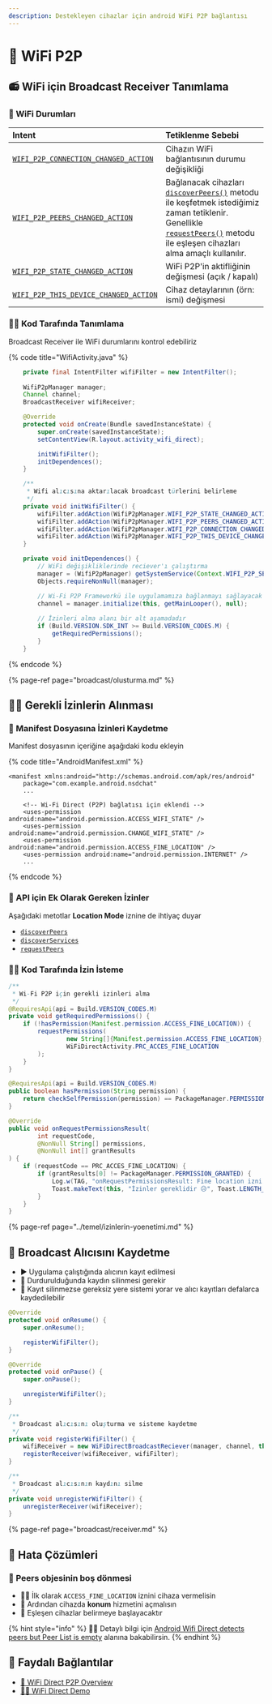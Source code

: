 ```yaml
---
description: Destekleyen cihazlar için android WiFi P2P bağlantısı
---
```


# 📶 WiFi P2P

## 📻 WiFi için Broadcast Receiver Tanımlama

### 💎 WiFi Durumları

| Intent | Tetiklenme Sebebi |
| :--- | :--- |
| [`WIFI_P2P_CONNECTION_CHANGED_ACTION`](https://developer.android.com/reference/android/net/wifi/p2p/WifiP2pManager.html#WIFI_P2P_CONNECTION_CHANGED_ACTION) | Cihazın WiFi bağlantısının durumu değişikliği |
| [`WIFI_P2P_PEERS_CHANGED_ACTION`](https://developer.android.com/reference/android/net/wifi/p2p/WifiP2pManager.html#WIFI_P2P_PEERS_CHANGED_ACTION) | Bağlanacak cihazları [`discoverPeers()`](https://developer.android.com/reference/android/net/wifi/p2p/WifiP2pManager.html#discoverPeers%28android.net.wifi.p2p.WifiP2pManager.Channel,%20android.net.wifi.p2p.WifiP2pManager.ActionListener%29) metodu ile keşfetmek istediğimiz zaman tetiklenir. Genellikle  [`requestPeers()`](https://developer.android.com/reference/android/net/wifi/p2p/WifiP2pManager.html#requestPeers%28android.net.wifi.p2p.WifiP2pManager.Channel,%20android.net.wifi.p2p.WifiP2pManager.PeerListListener%29) metodu ile eşleşen cihazları alma amaçlı kullanılır. |
| [`WIFI_P2P_STATE_CHANGED_ACTION`](https://developer.android.com/reference/android/net/wifi/p2p/WifiP2pManager.html#WIFI_P2P_STATE_CHANGED_ACTION) | WiFi P2P'in aktifliğinin değişmesi \(açık / kapalı\) |
| [`WIFI_P2P_THIS_DEVICE_CHANGED_ACTION`](https://developer.android.com/reference/android/net/wifi/p2p/WifiP2pManager.html#WIFI_P2P_THIS_DEVICE_CHANGED_ACTION) | Cihaz detaylarının \(örn: ismi\) değişmesi |

### 👨‍💻 Kod Tarafında Tanımlama

Broadcast Receiver ile WiFi durumlarını kontrol edebiliriz

{% code title="WifiActivity.java" %}
```java
    private final IntentFilter wifiFilter = new IntentFilter();
    
    WifiP2pManager manager;
    Channel channel;
    BroadcastReceiver wifiReceiver;

    @Override
    protected void onCreate(Bundle savedInstanceState) {
        super.onCreate(savedInstanceState);
        setContentView(R.layout.activity_wifi_direct);

        initWifiFilter();
        initDependences();
    }

    /**
     * Wifi alıcısına aktarılacak broadcast türlerini belirleme
     */
    private void initWifiFilter() {
        wifiFilter.addAction(WifiP2pManager.WIFI_P2P_STATE_CHANGED_ACTION);
        wifiFilter.addAction(WifiP2pManager.WIFI_P2P_PEERS_CHANGED_ACTION);
        wifiFilter.addAction(WifiP2pManager.WIFI_P2P_CONNECTION_CHANGED_ACTION);
        wifiFilter.addAction(WifiP2pManager.WIFI_P2P_THIS_DEVICE_CHANGED_ACTION);
    }

    private void initDependences() {
        // WiFi değişikliklerinde reciever'ı çalıştırma
        manager = (WifiP2pManager) getSystemService(Context.WIFI_P2P_SERVICE);
        Objects.requireNonNull(manager);

        // Wi-Fi P2P Frameworkü ile uygulamamıza bağlanmayı sağlayacak obje
        channel = manager.initialize(this, getMainLooper(), null);
        
        // İzinleri alma alanı bir alt aşamadadır
        if (Build.VERSION.SDK_INT >= Build.VERSION_CODES.M) {
            getRequiredPermissions();
        }
    }
```
{% endcode %}

{% page-ref page="broadcast/olusturma.md" %}

## 👮‍♂️ Gerekli İzinlerin Alınması

### 📝 Manifest Dosyasına İzinleri Kaydetme

Manifest dosyasının içeriğine aşağıdaki kodu ekleyin

{% code title="AndroidManifest.xml" %}
```markup
<manifest xmlns:android="http://schemas.android.com/apk/res/android"
    package="com.example.android.nsdchat"
    ...
    
    <!-- Wi-Fi Direct (P2P) bağlatısı için eklendi -->
    <uses-permission android:name="android.permission.ACCESS_WIFI_STATE" />
    <uses-permission android:name="android.permission.CHANGE_WIFI_STATE" />
    <uses-permission android:name="android.permission.ACCESS_FINE_LOCATION" />
    <uses-permission android:name="android.permission.INTERNET" />
    ...
```
{% endcode %}

### 🧰 API için Ek Olarak Gereken İzinler

Aşağıdaki metotlar **Location Mode** iznine de ihtiyaç duyar

* [`discoverPeers`](https://developer.android.com/reference/android/net/wifi/p2p/WifiP2pManager.html#discoverPeers%28android.net.wifi.p2p.WifiP2pManager.Channel,%20android.net.wifi.p2p.WifiP2pManager.ActionListener%29)
* [`discoverServices`](https://developer.android.com/reference/android/net/wifi/p2p/WifiP2pManager#discoverServices%28android.net.wifi.p2p.WifiP2pManager.Channel,%2520android.net.wifi.p2p.WifiP2pManager.ActionListener%29)
* [`requestPeers`](https://developer.android.com/reference/android/net/wifi/p2p/WifiP2pManager#requestPeers%28android.net.wifi.p2p.WifiP2pManager.Channel,%2520android.net.wifi.p2p.WifiP2pManager.PeerListListener%29)

### 👨‍💻 Kod Tarafında İzin İsteme

```java
/**
 * Wi-Fi P2P için gerekli izinleri alma
 */
@RequiresApi(api = Build.VERSION_CODES.M)
private void getRequiredPermissions() {
    if (!hasPermission(Manifest.permission.ACCESS_FINE_LOCATION)) {
        requestPermissions(
                new String[]{Manifest.permission.ACCESS_FINE_LOCATION},
                WiFiDirectActivity.PRC_ACCES_FINE_LOCATION
        );
    }
}

@RequiresApi(api = Build.VERSION_CODES.M)
public boolean hasPermission(String permission) {
    return checkSelfPermission(permission) == PackageManager.PERMISSION_GRANTED;
}

@Override
public void onRequestPermissionsResult(
        int requestCode,
        @NonNull String[] permissions,
        @NonNull int[] grantResults
) {
    if (requestCode == PRC_ACCES_FINE_LOCATION) {
        if (grantResults[0] != PackageManager.PERMISSION_GRANTED) {
            Log.w(TAG, "onRequestPermissionsResult: Fine location izni gereklidir");
            Toast.makeText(this, "İzinler gereklidir 😥", Toast.LENGTH_SHORT).show();
        }
    }
}
```

{% page-ref page="../temel/izinlerin-yoenetimi.md" %}

## 🎫 Broadcast Alıcısını Kaydetme

* ▶️ Uygulama çalıştığında alıcının kayıt edilmesi
* 🧹 Durdurulduğunda kaydın silinmesi gerekir
* 🎳 Kayıt silinmezse gereksiz yere sistemi yorar ve alıcı kayıtları defalarca kaydedilebilir

```java
@Override
protected void onResume() {
    super.onResume();

    registerWifiFilter();
}

@Override
protected void onPause() {
    super.onPause();

    unregisterWifiFilter();
}

/**
 * Broadcast alıcısını oluşturma ve sisteme kaydetme
 */
private void registerWifiFilter() {
    wifiReceiver = new WiFiDirectBroadcastReciever(manager, channel, this);
    registerReceiver(wifiReceiver, wifiFilter);
}

/**
 * Broadcast alıcısının kaydını silme
 */
private void unregisterWifiFilter() {
    unregisterReceiver(wifiReceiver);
}

```

{% page-ref page="broadcast/receiver.md" %}

## 🐞 Hata Çözümleri

### 🚫 Peers objesinin boş dönmesi

* 👮‍♂️ İlk olarak `ACCESS_FINE_LOCATION` iznini cihaza vermelisin
* 📍 Ardından cihazda **konum** hizmetini açmalısın
* 🎉 Eşleşen cihazlar belirmeye başlayacaktır

{% hint style="info" %}
‍🧙‍♂ Detaylı bilgi için [Android Wifi Direct detects peers but Peer List is empty](https://stackoverflow.com/questions/30653646/android-wifi-direct-detects-peers-but-peer-list-is-empty) alanına bakabilirsin.
{% endhint %}

## 🔗 Faydalı Bağlantılar

* [📖 WiFi Direct P2P Overview](https://developer.android.com/guide/topics/connectivity/wifip2p.html)
* [👨‍💻 WiFi Direct Demo](https://android.googlesource.com/platform/development/+/master/samples/WiFiDirectDemo/src/com/example/android/wifidirect?autodive=0%2F)


